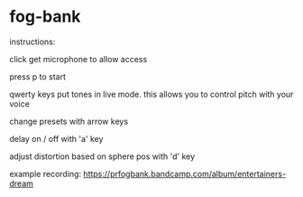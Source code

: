 # fog-bank

instructions:

click get microphone to allow access

press p to start

qwerty keys put tones in live mode. this allows you to control pitch with your voice

change presets with arrow keys

delay on / off with 'a' key

adjust distortion based on sphere pos with 'd' key

example recording: https://prfogbank.bandcamp.com/album/entertainers-dream
